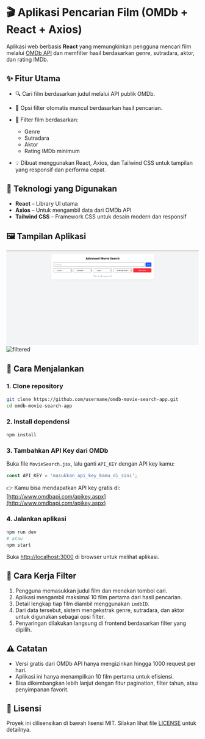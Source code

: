 # 🎬 Aplikasi Pencarian Film (OMDb + React + Axios)

Aplikasi web berbasis **React** yang memungkinkan pengguna mencari film melalui [OMDb API](http://www.omdbapi.com/) dan memfilter hasil berdasarkan genre, sutradara, aktor, dan rating IMDb.

## ✨ Fitur Utama

* 🔍 Cari film berdasarkan judul melalui API publik OMDb.
* 🧠 Opsi filter otomatis muncul berdasarkan hasil pencarian.
* 🎯 Filter film berdasarkan:

  * Genre
  * Sutradara
  * Aktor
  * Rating IMDb minimum
* 💡 Dibuat menggunakan React, Axios, dan Tailwind CSS untuk tampilan yang responsif dan performa cepat.

## 🔧 Teknologi yang Digunakan

* **React** – Library UI utama
* **Axios** – Untuk mengambil data dari OMDb API
* **Tailwind CSS** – Framework CSS untuk desain modern dan responsif

## 🖼️ Tampilan Aplikasi

![movie search](public/OmbdAPI.png)
![filtered](public/OmbdAPI2.png)

## 🚀 Cara Menjalankan

### 1. Clone repository

```bash
git clone https://github.com/username/omdb-movie-search-app.git
cd omdb-movie-search-app
```

### 2. Install dependensi

```bash
npm install
```

### 3. Tambahkan API Key dari OMDb

Buka file `MovieSearch.jsx`, lalu ganti `API_KEY` dengan API key kamu:

```js
const API_KEY = 'masukkan_api_key_kamu_di_sini';
```

👉 Kamu bisa mendapatkan API key gratis di: [http://www.omdbapi.com/apikey.aspx](http://www.omdbapi.com/apikey.aspx)

### 4. Jalankan aplikasi

```bash
npm run dev
# atau
npm start
```

Buka [http://localhost:3000](http://localhost:3000) di browser untuk melihat aplikasi.


## 🧠 Cara Kerja Filter

1. Pengguna memasukkan judul film dan menekan tombol cari.
2. Aplikasi mengambil maksimal 10 film pertama dari hasil pencarian.
3. Detail lengkap tiap film diambil menggunakan `imdbID`.
4. Dari data tersebut, sistem mengekstrak genre, sutradara, dan aktor untuk digunakan sebagai opsi filter.
5. Penyaringan dilakukan langsung di frontend berdasarkan filter yang dipilih.

## ⚠️ Catatan

* Versi gratis dari OMDb API hanya mengizinkan hingga 1000 request per hari.
* Aplikasi ini hanya menampilkan 10 film pertama untuk efisiensi.
* Bisa dikembangkan lebih lanjut dengan fitur pagination, filter tahun, atau penyimpanan favorit.

## 📄 Lisensi

Proyek ini dilisensikan di bawah lisensi MIT. Silakan lihat file [LICENSE](LICENSE) untuk detailnya.
